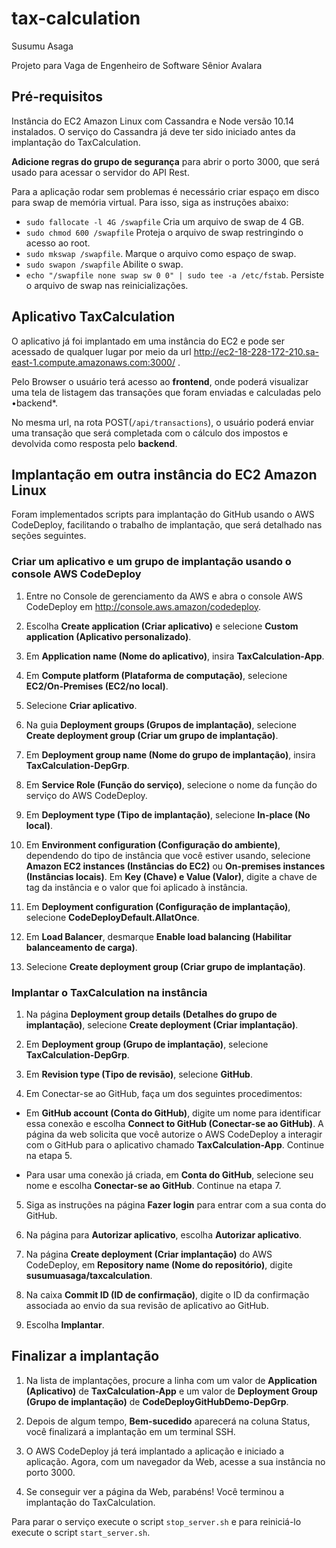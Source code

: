 # tax-calculation
Susumu Asaga

Projeto para Vaga de Engenheiro de Software Sênior Avalara
## Pré-requisitos
Instância do EC2 Amazon Linux com Cassandra e Node versão 10.14 instalados. O serviço do Cassandra já deve ter sido iniciado antes da implantação do TaxCalculation.

**Adicione regras do grupo de segurança** para abrir o porto 3000, que será usado para acessar o servidor do API Rest.

Para a aplicação rodar sem problemas é necessário criar espaço em disco para swap de memória virtual. Para isso, siga as instruções abaixo:
  * `sudo fallocate -l 4G /swapfile` Cria um arquivo de swap de 4 GB.
  * `sudo chmod 600 /swapfile` Proteja o arquivo de swap restringindo o acesso ao root.
  * `sudo mkswap /swapfile`. Marque o arquivo como espaço de swap.
  * `sudo swapon /swapfile` Abilite o swap.
  * `echo "/swapfile none swap sw 0 0" | sudo tee -a /etc/fstab`. Persiste o arquivo de swap nas reinicializações.

## Aplicativo TaxCalculation
O aplicativo já foi implantado em uma instância do EC2 e pode ser acessado de qualquer lugar por meio da url http://ec2-18-228-172-210.sa-east-1.compute.amazonaws.com:3000/ .

Pelo Browser o usuário terá acesso ao **frontend**, onde poderá visualizar uma tela de listagem das transações que foram enviadas e calculadas pelo •backend*.

No mesma url, na rota POST(`/api/transactions`), o usuário poderá enviar uma transação que será completada com o cálculo dos impostos e devolvida como resposta pelo **backend**.
## Implantação em outra instância do EC2 Amazon Linux
Foram implementados scripts para implantação do GitHub usando o AWS CodeDeploy, facilitando o trabalho de implantação, que será detalhado nas seções seguintes.

### Criar um aplicativo e um grupo de implantação usando o console AWS CodeDeploy
1. Entre no Console de gerenciamento da AWS e abra o console AWS CodeDeploy em http://console.aws.amazon/codedeploy.
2. Escolha **Create application (Criar aplicativo)** e selecione **Custom application (Aplicativo personalizado)**.

3. Em **Application name (Nome do aplicativo)**, insira **TaxCalculation-App**.

4. Em **Compute platform (Plataforma de computação)**, selecione **EC2/On-Premises (EC2/no local)**.

5. Selecione **Criar aplicativo**.

6. Na guia **Deployment groups (Grupos de implantação)**, selecione **Create deployment group (Criar um grupo de implantação)**.

7. Em **Deployment group name (Nome do grupo de implantação)**, insira **TaxCalculation-DepGrp**.

8. Em **Service Role (Função do serviço)**, selecione o nome da função do serviço do AWS CodeDeploy.

9. Em **Deployment type (Tipo de implantação)**, selecione **In-place (No local)**.

10. Em **Environment configuration (Configuração do ambiente)**, dependendo do tipo de instância que você estiver usando, selecione **Amazon EC2 instances (Instâncias do EC2)** ou **On-premises instances (Instâncias locais)**. Em **Key (Chave) e Value (Valor)**, digite a chave de tag da instância e o valor que foi aplicado à instância.

11. Em **Deployment configuration (Configuração de implantação)**, selecione **CodeDeployDefault.AllatOnce**.

12. Em **Load Balancer**, desmarque **Enable load balancing (Habilitar balanceamento de carga)**.

13. Selecione **Create deployment group (Criar grupo de implantação)**.

### Implantar o TaxCalculation na instância

1. Na página **Deployment group details (Detalhes do grupo de implantação)**, selecione **Create deployment (Criar implantação)**.

2. Em **Deployment group (Grupo de implantação)**, selecione **TaxCalculation-DepGrp**.

3. Em **Revision type (Tipo de revisão)**, selecione **GitHub**.

4. Em Conectar-se ao GitHub, faça um dos seguintes procedimentos:

  * Em **GitHub account (Conta do GitHub)**, digite um nome para identificar essa conexão e escolha **Connect to GitHub (Conectar-se ao GitHub)**. A página da web solicita que você autorize o AWS CodeDeploy a interagir com o GitHub para o aplicativo chamado **TaxCalculation-App**. Continue na etapa 5.

  * Para usar uma conexão já criada, em **Conta do GitHub**, selecione seu nome e escolha **Conectar-se ao GitHub**. Continue na etapa 7.

5. Siga as instruções na página **Fazer login** para entrar com a sua conta do GitHub.

6. Na página para **Autorizar aplicativo**, escolha **Autorizar aplicativo**.

7. Na página **Create deployment (Criar implantação)** do AWS CodeDeploy, em **Repository name (Nome do repositório)**, digite **susumuasaga/taxcalculation**.

8. Na caixa **Commit ID (ID de confirmação)**, digite o ID da confirmação associada ao envio da sua revisão de aplicativo ao GitHub.

8. Escolha **Implantar**.

## Finalizar a implantação
1. Na lista de implantações, procure a linha com um valor de **Application (Aplicativo)** de **TaxCalculation-App** e um valor de **Deployment Group (Grupo de implantação)** de **CodeDeployGitHubDemo-DepGrp**.

1. Depois de algum tempo, **Bem-sucedido** aparecerá na coluna Status, você finalizará a implantação em um terminal SSH.

1. O AWS CodeDeploy já terá implantado a aplicação e iniciado a aplicação. Agora, com um navegador da Web, acesse a sua instância no porto 3000.

1. Se conseguir ver a página da Web, parabéns! Você terminou a implantação do TaxCalculation.

Para parar o serviço execute o script `stop_server.sh` e para reiniciá-lo execute o script `start_server.sh`.

